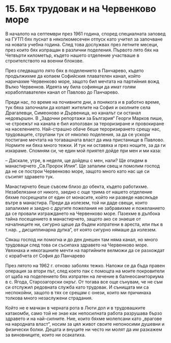 # 15. Бях трудовак и на Червенково море

В началото на септември през 1961 година, според специалната заповед на ГУТП бях
пуснат в няколкомесечен отпуск като учител за започване на новата учебна година.
След това дослужвах през летните месеци, през които бях изпращан в различни
поделения. Първото лято бях на Четвърти километър, където нашето отделение
участваше в строителството на военни блокове.

През следващото лято бях в поделението в Панчарево, където продължихме да копаем
Софийския плавателен канал, който наричахме Червенково море, защото бил мечтата
на партийния вожд Вълко Червенков. Идеята му била софиянци да имат голям
корабоплавателен канал от Павлово до Панчарево.

Преди нас, по време на почивните дни, а понякога и в работно време, тук бяха
започнали да копаят жителите на София и околните села Драгалевци, Симеоново и
Дървеница, но каналът си останал недовършен. В „Задочни репортажи за България“
Георги Марков пише, че строежът на канала е бил използван за тероризиране и
провокиране на населението. Най-страшно обаче беше тероризирането срещу нас,
трудоваците, струпани тук от няколко поделения, за да се ускори постигане
мечтата на тогавашната власт да има пристанище в Павлово. Нормите ни бяха много
тежки. И тук ни оставяха и през нощите, за да ги изкараме. Спомням си, че един
мой приятел дойде при мен и ми каза:

– Даскале, утре, в неделя, ще дойдеш с мен, нали? Ще отидем в манастирчето
„Св.Пророк Илия“. Ще запалим свещ и помолим господ да не се построи Червенково
море, защото много като нас ще си съсипят здравето тук.

Манастирчето беше съвсем близо до обекта, където работихме. Незабелязани от
никого, заедно с още трима от нашето отделение бяхме посрещнати от един от
монасите, който ни разведе навсякъде вътре в манастира. Преди да излезем, той ни
даде свещи, които запалихме и заедно с другите пожелания не забравихме и
пожеланието да се провали изграждането на Червенково море. Пазехме в дълбока
тайна посещението в манастирчето, защото ако се знаеше от началниците ни,
сигурно щеше да бъдем изпратени в ареста, или пък в т.нар. „ дисциплинарна
дупка“, от която сигурно нямаше да излезем.

Сякаш господ ни помогна и до ден днешен там няма канал, но много трудоваци след
това си съсипаха здравето на Червенково море. Увяхнаха и някогашните мечти на
партийните велможи да се разхождат с корабчета от София до Панчарево

През лятото на 1962 г. отново заболях тежко. Наложи се да бъда правен операция
за втори път, след което пак с помощта на моите покровители от щаба на
поделението бях изпратен на лечение в балнеосаниториума в с. Ягода,
Старозагорски окръг. От тогава все още сънувам, че не съм си отслужил редовната
служба като трудовак. И сънищата ми са неспокойни, защото в тях се срещам с
онези, които ми причинаха толкова много незаслужени страдания.

Който не е мачкан в черната рота в Люти дол и в трудовашките катакомби, само той
не знае как непосилната работа разрушава бързо здравето и на най-силните. Ние,
които бяхме молепсани като „врагове на народната власт“, носим за цял живот
своите непоносими душевни и физически болки. Децата и внуците ни често ни молят
да им разкажем за виновниците, които ни осакатиха.  



